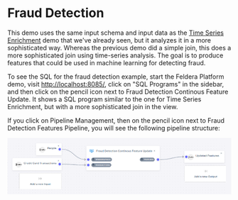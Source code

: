 # Fraud Detection

This demo uses the same input schema and input data as the [Time
Series Enrichment](time-series-enrich) demo that we've already seen,
but it analyzes it in a more sophisticated way.  Whereas the previous
demo did a simple join, this does a more sophisticated join using
time-series analysis.  The goal is to produce features that could be
used in machine learning for detecting fraud.

To see the SQL for the fraud detection example, start the Feldera Platform demo,
visit <http://localhost:8085/>, click on "SQL Programs" in the
sidebar, and then click on the pencil icon next to Fraud Detection
Continous Feature Update.  It shows a SQL program similar to the one
for Time Series Enrichment, but with a more sophisticated join in the
view.

If you click on Pipeline Management, then on the pencil icon next to
Fraud Detection Features Pipeline, you will see the following pipeline
structure:

![Fraud Detection Pipeline](images/fraud-detection-pipeline.png)
